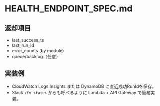 # HEALTH_ENDPOINT_SPEC.md

## 返却項目
- last_success_ts
- last_run_id
- error_counts (by module)
- queue/backlog（任意）

## 実装例
- CloudWatch Logs Insights または DynamoDB に直近成功RunIdを保存。
- Slack `/fx status` からも呼べるように Lambda + API Gateway で簡易実装。
